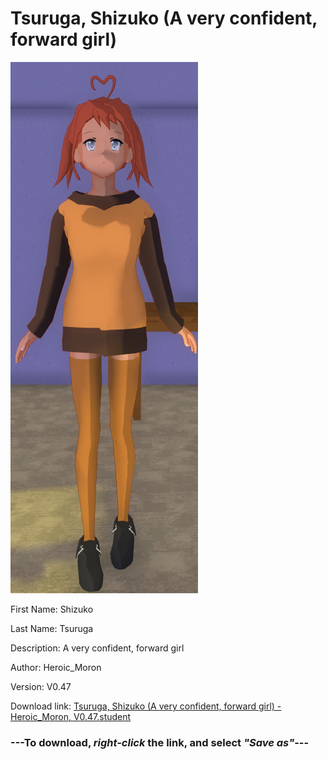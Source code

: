 # Tsuruga, Shizuko (A very confident, forward girl)

<img src="https://raw.githubusercontent.com/Arbiter1223/Daigaku-Gurashi-Custom-Students/master/Students/Files/Tsuruga%2C%20Shizuko%20(A%20very%20confident%2C%20forward%20girl).png" title="Tsuruga, Shizuko (A very confident, forward girl) - Heroic_Moron, V0.47">

First Name: Shizuko

Last Name: Tsuruga

Description: A very confident, forward girl

Author: Heroic_Moron

Version: V0.47

Download link: <a href="https://raw.githubusercontent.com/Arbiter1223/Daigaku-Gurashi-Custom-Students/master/Students/Files/Tsuruga%2C%20Shizuko%20(A%20very%20confident%2C%20forward%20girl)%20-%20Heroic_Moron%2C%20V0.47.student">Tsuruga, Shizuko (A very confident, forward girl) - Heroic_Moron, V0.47.student</a>

### ---**To download, _right-click_ the link, and select _"Save as"_**---
